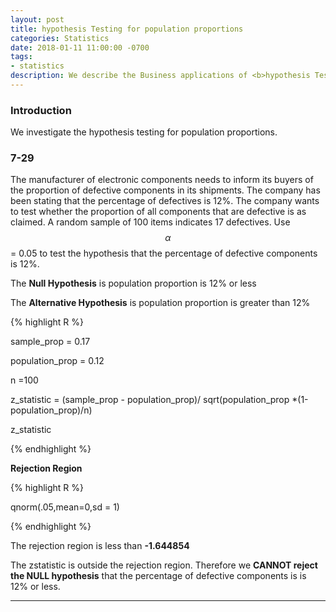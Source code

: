 ```yaml
---
layout: post
title: hypothesis Testing for population proportions
categories: Statistics
date: 2018-01-11 11:00:00 -0700
tags:
- statistics
description: We describe the Business applications of <b>hypothesis Testing for population proportions</b>  here...
---
```


### Introduction

We investigate the hypothesis testing for population proportions.         


### 7-29 

The manufacturer of electronic components needs to inform its buyers of the
proportion of defective components in its shipments. The company has been stating
that the percentage of defectives is 12%. The company wants to test whether the proportion
of all components that are defective is as claimed. A random sample of 100
items indicates 17 defectives. Use $$\alpha$$ =  0.05 to test the hypothesis that the percentage
of defective components is 12%.

The **Null Hypothesis** is population proportion is 12% or less

The **Alternative Hypothesis** is population proportion is greater than 12%          

{% highlight R %}

sample_prop = 0.17

population_prop = 0.12

n =100

z_statistic = (sample_prop - population_prop)/
sqrt(population_prop *(1-population_prop)/n)

z_statistic

{% endhighlight %}

**Rejection Region**

{% highlight R %}

qnorm(.05,mean=0,sd = 1)

{% endhighlight %}


The rejection region is less than **-1.644854**        
        

The zstatistic is outside the rejection region. Therefore we **CANNOT reject the NULL hypothesis**  that the percentage of defective components is is 12% or less.                  

<hr/>






